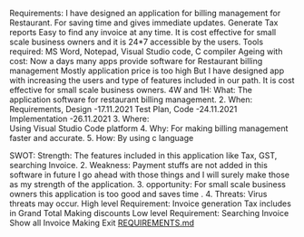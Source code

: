 Requirements:
I have designed an application for billing management for Restaurant. 
 For saving time and gives immediate updates.
Generate Tax reports
Easy to find any invoice at any time. 
 It is cost effective for small scale business owners and it is 24*7 accessible by the users. 
Tools required: 
                MS Word, Notepad, Visual Studio code, C compiler
Ageing with cost:
Now a days many apps provide software for Restaurant billing management
Mostly application price is too high
But I have designed app with increasing the users and type of features included in our path.
It is cost effective for small scale business owners.
4W and 1H:
What: 
             The application software for restaurant billing management.
     2. When:
               Requirements, Design -17.11.2021
               Test Plan, Code           -24.11.2021
               Implementation            -26.11.2021
      3. Where:     
               Using Visual Studio Code platform
      4. Why:
             For making billing management faster and accurate.
       5. How:
            By using c language


SWOT:
Strength:
                The features included in this application like Tax, GST, searching                  Invoice.
      2. Weakness:
              Payment stuffs are not added in this software in future I go ahead with              those things and I will surely make those as my strength of the application.
      3. opportunity:
              For small scale business owners this application is too good and saves              time .
     4. Threats:
             Virus threats may occur.
High level Requirement:
Invoice generation
Tax includes in Grand Total
Making discounts
Low level Requirement:
Searching Invoice 
Show all Invoice
Making Exit
[REQUIREMENTS.md](https://github.com/9865Nanthini/M1_Application_Restaurant-bill/files/7576482/REQUIREMENTS.md)



                  
